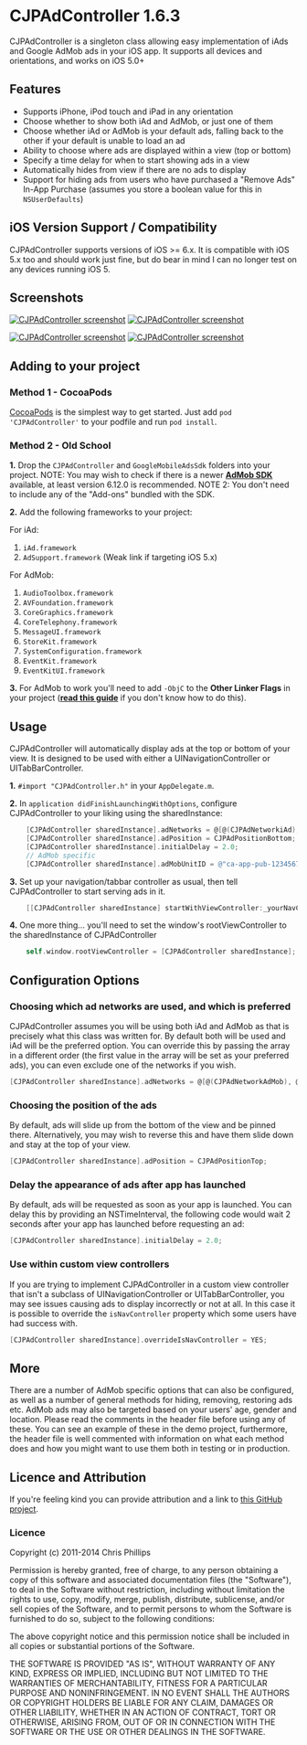 # CJPAdController 1.6.3

CJPAdController is a singleton class allowing easy implementation of iAds and Google AdMob ads in your iOS app. It supports all devices and orientations, and works on iOS 5.0+

## Features
* Supports iPhone, iPod touch and iPad in any orientation
* Choose whether to show both iAd and AdMob, or just one of them
* Choose whether iAd or AdMob is your default ads, falling back to the other if your default is unable to load an ad
* Ability to choose where ads are displayed within a view (top or bottom)
* Specify a time delay for when to start showing ads in a view
* Automatically hides from view if there are no ads to display
* Support for hiding ads from users who have purchased a "Remove Ads" In-App Purchase (assumes you store a boolean value for this in `NSUserDefaults`)

## iOS Version Support / Compatibility
CJPAdController supports versions of iOS >= 6.x. It is compatible with iOS 5.x too and should work just fine, but do bear in mind I can no longer test on any devices running iOS 5.

## Screenshots

[![CJPAdController screenshot](http://i.imgur.com/6PMvwBom.png)](http://i.imgur.com/6PMvwBo.png) [![CJPAdController screenshot](http://i.imgur.com/hLGgUkZm.png)](http://i.imgur.com/hLGgUkZ.png)

[![CJPAdController screenshot](http://i.imgur.com/c0mvCv2m.png)](http://i.imgur.com/c0mvCv2.png) [![CJPAdController screenshot](http://i.imgur.com/MFXBdskm.png)](http://i.imgur.com/MFXBdsk.png)

## Adding to your project

### Method 1 - CocoaPods

[CocoaPods](http://cocoapods.org) is the simplest way to get started. Just add `pod 'CJPAdController'` to your podfile and run `pod install`.

### Method 2 - Old School

**1.** Drop the `CJPAdController` and `GoogleMobileAdsSdk` folders into your project. NOTE: You may wish to check if there is a newer [**AdMob SDK**](https://developers.google.com/mobile-ads-sdk/download#downloadios) available, at least version 6.12.0 is recommended. NOTE 2: You don't need to include any of the "Add-ons" bundled with the SDK.

**2.** Add the following frameworks to your project:

For iAd:

  1. `iAd.framework`
  2. `AdSupport.framework` (Weak link if targeting iOS 5.x)

For AdMob:

  1. `AudioToolbox.framework`
  2. `AVFoundation.framework`
  3. `CoreGraphics.framework`
  4. `CoreTelephony.framework`
  5. `MessageUI.framework`
  6. `StoreKit.framework`
  7. `SystemConfiguration.framework`
  8. `EventKit.framework`
  9. `EventKitUI.framework`

**3.** For AdMob to work you'll need to add `-ObjC` to the **Other Linker Flags** in your project ([**read this guide**](https://developers.google.com/mobile-ads-sdk/docs/) if you don't know how to do this).

## Usage

CJPAdController will automatically display ads at the top or bottom of your view. It is designed to be used with either a UINavigationController or UITabBarController.

**1.** `#import "CJPAdController.h"` in your `AppDelegate.m`.

**2.** In `application didFinishLaunchingWithOptions`, configure CJPAdController to your liking using the sharedInstance:

```objective-c
    [CJPAdController sharedInstance].adNetworks = @[@(CJPAdNetworkiAd), @(CJPAdNetworkAdMob)];
    [CJPAdController sharedInstance].adPosition = CJPAdPositionBottom;
    [CJPAdController sharedInstance].initialDelay = 2.0;
    // AdMob specific
    [CJPAdController sharedInstance].adMobUnitID = @"ca-app-pub-1234567890987654/1234567890";
```

**3.** Set up your navigation/tabbar controller as usual, then tell CJPAdController to start serving ads in it.

```objective-c
    [[CJPAdController sharedInstance] startWithViewController:_yourNavController];
```

**4.** One more thing... you'll need to set the window's rootViewController to the sharedInstance of CJPAdController

```objective-c
    self.window.rootViewController = [CJPAdController sharedInstance];
```

## Configuration Options

### Choosing which ad networks are used, and which is preferred

CJPAdController assumes you will be using both iAd and AdMob as that is precisely what this class was written for. By default both will be used and iAd will be the preferred option. You can override this by passing the array in a different order (the first value in the array will be set as your preferred ads), you can even exclude one of the networks if you wish.

```objective-c
[CJPAdController sharedInstance].adNetworks = @[@(CJPAdNetworkAdMob), @(CJPAdNetworkiAd)];
```

### Choosing the position of the ads
By default, ads will slide up from the bottom of the view and be pinned there. Alternatively, you may wish to reverse this and have them slide down and stay at the top of your view.

```objective-c
[CJPAdController sharedInstance].adPosition = CJPAdPositionTop;
```

### Delay the appearance of ads after app has launched
By default, ads will be requested as soon as your app is launched. You can delay this by providing an NSTimeInterval, the following code would wait 2 seconds after your app has launched before requesting an ad:

```objective-c
[CJPAdController sharedInstance].initialDelay = 2.0;
```

### Use within custom view controllers
If you are trying to implement CJPAdController in a custom view controller that isn't a subclass of UINavigationController or UITabBarController, you may see issues causing ads to display incorrectly or not at all. In this case it is possible to override the `isNavController` property which some users have had success with.

```objective-c
[CJPAdController sharedInstance].overrideIsNavController = YES;
```

## More
There are a number of AdMob specific options that can also be configured, as well as a number of general methods for hiding, removing, restoring ads etc.
AdMob ads may also be targeted based on your users' age, gender and location. Please read the comments in the header file before using any of these.
You can see an example of these in the demo project, furthermore, the header file is well commented with information on what each method does and how you might want to use them both in testing or in production.


## Licence and Attribution
If you're feeling kind you can provide attribution and a link to [this GitHub project](https://github.com/chrisjp/CJPAdController).


### Licence
Copyright (c) 2011-2014 Chris Phillips

Permission is hereby granted, free of charge, to any person obtaining a copy
of this software and associated documentation files (the "Software"), to deal
in the Software without restriction, including without limitation the rights
to use, copy, modify, merge, publish, distribute, sublicense, and/or sell
copies of the Software, and to permit persons to whom the Software is
furnished to do so, subject to the following conditions:

The above copyright notice and this permission notice shall be included
in all copies or substantial portions of the Software.

THE SOFTWARE IS PROVIDED "AS IS", WITHOUT WARRANTY OF ANY KIND, EXPRESS OR
IMPLIED, INCLUDING BUT NOT LIMITED TO THE WARRANTIES OF MERCHANTABILITY,
FITNESS FOR A PARTICULAR PURPOSE AND NONINFRINGEMENT. IN NO EVENT SHALL THE
AUTHORS OR COPYRIGHT HOLDERS BE LIABLE FOR ANY CLAIM, DAMAGES OR OTHER
LIABILITY, WHETHER IN AN ACTION OF CONTRACT, TORT OR OTHERWISE, ARISING FROM,
OUT OF OR IN CONNECTION WITH THE SOFTWARE OR THE USE OR OTHER DEALINGS IN
THE SOFTWARE.